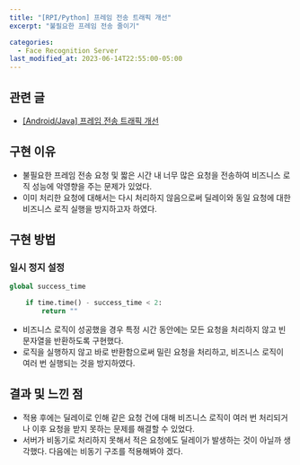```yaml
---
title: "[RPI/Python] 프레임 전송 트래픽 개선"
excerpt: "불필요한 프레임 전송 줄이기"

categories:
  - Face Recognition Server
last_modified_at: 2023-06-14T22:55:00-05:00
---
```

## 관련 글
- [[Android/Java] 프레임 전송 트래픽 개선](https://yeonhl.github.io/face%20recognition%20android%20client/java-improve-traffic-1/)


## 구현 이유
- 불필요한 프레임 전송 요청 및 짧은 시간 내 너무 많은 요청을 전송하여 비즈니스 로직 성능에 악영향을 주는 문제가 있었다.
- 이미 처리한 요청에 대해서는 다시 처리하지 않음으로써 딜레이와 동일 요청에 대한 비즈니스 로직 실행을 방지하고자 하였다. 

## 구현 방법
### 일시 정지 설정
```python
global success_time

    if time.time() - success_time < 2:
        return ""
```
- 비즈니스 로직이 성공했을 경우 특정 시간 동안에는 모든 요청을 처리하지 않고 빈 문자열을 반환하도록 구현했다.
- 로직을 실행하지 않고 바로 반환함으로써 밀린 요청을 처리하고, 비즈니스 로직이 여러 번 실행되는 것을 방지하였다.

## 결과 및 느낀 점
- 적용 후에는 딜레이로 인해 같은 요청 건에 대해 비즈니스 로직이 여러 번 처리되거나 이후 요청을 받지 못하는 문제를 해결할 수 있었다.
- 서버가 비동기로 처리하지 못해서 적은 요청에도 딜레이가 발생하는 것이 아닐까 생각했다. 다음에는 비동기 구조를 적용해봐야 겠다.
